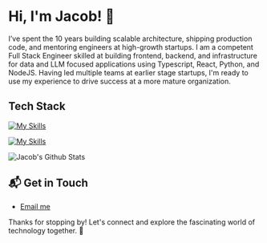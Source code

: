 # Hi, I'm Jacob! 👋

I’ve spent the 10 years building scalable architecture, shipping production code, and mentoring engineers at high-growth startups. I am a competent Full Stack Engineer skilled at building frontend, backend, and infrastructure for data and LLM focused applications using Typescript, React, Python, and NodeJS. Having led multiple teams at earlier stage startups, I'm ready to use my experience to drive success at a more mature organization.

## Tech Stack
[![My Skills](https://skillicons.dev/icons?i=react,ts,vercel,vite,webpack,redux,js,express,apollo,redis,styledcomponents,sklearn,nodejs,postgres,prisma,npm,graphql,docker,remix,rollupjs,py,pytorch,d3,aws,nestjs,nextjs,ai,materialui,bun,elysia,html,css)](https://skillicons.dev)

[![My Skills](https://skillicons.dev/icons?i=js,html,css,wasm)](https://skillicons.dev)

![Jacob's Github Stats](https://github-stats-seven-bay.vercel.app/api?username=jbeck018&theme=transparent&show_icons=true&hide_border=true&count_private=true)


## 📬 Get in Touch

- [Email me](mailto:jacobbeck.dev@gmail.com)

Thanks for stopping by! Let's connect and explore the fascinating world of technology together. 🚀
